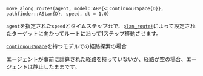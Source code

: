 ```
move_along_route!(agent, model::ABM{<:ContinuousSpace{D}}, pathfinder::AStar{D}, speed, dt = 1.0)
```

`agent`を指定された`speed`とタイムステップ`dt`で、[`plan_route!`](@ref)によって設定されたターゲットに向かってルートに沿って1ステップ移動させます。

[`ContinuousSpace`](@ref)を持つモデルでの経路探索の場合

エージェントが事前に計算された経路を持っていないか、経路が空の場合、エージェントは静止したままです。
